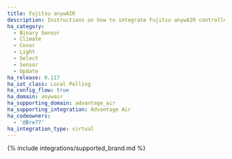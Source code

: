```yaml
---
title: Fujitsu anywAIR
description: Instructions on how to integrate Fujitsu anywAIR controller into Home Assistant.
ha_category:
  - Binary Sensor
  - Climate
  - Cover
  - Light
  - Select
  - Sensor
  - Update
ha_release: 0.117
ha_iot_class: Local Polling
ha_config_flow: true
ha_domain: anywair
ha_supporting_domain: advantage_air
ha_supporting_integration: Advantage Air
ha_codeowners:
  - '@Bre77'
ha_integration_type: virtual
---
```


{% include integrations/supported_brand.md %}